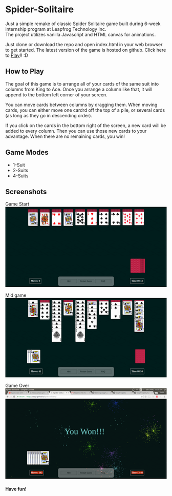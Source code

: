 # Spider-Solitaire

Just a simple remake of classic Spider Solitaire game built during 6-week internship program at Leapfrog Technology Inc.  
The project utilizes vanilla Javascript and HTML canvas for animations.

Just clone or download the repo and open index.html in your web browser to get started.
The latest version of the game is hosted on github. Click here to [Play](https://cdn.rawgit.com/leapfroglets/spider-solitaire/95d222a5/index.html)!! :D 

## How to Play
The goal of this game is to arrange all of your cards of the same suit into columns from King to Ace. Once you arrange a column like that, it will append to the bottom left corner of your screen. 

You can move cards between columns by dragging them. When moving cards, you can either move one cardrd off the top of a pile, or several cards (as long as they go in descending order).

If you click on the cards in the bottom right of the screen, a new card will be added to every column. Then you can use those new cards to your advantage. When there are no remaining cards, you win!

## Game Modes
* 1-Suit 
* 2-Suits 
* 4-Suits 

## Screenshots
Game Start
![UI V2](https://github.com/coyg7/coyg7.github.io/blob/master/Spider-Solitaire/screenshots/Screenshot1.png)


Mid game
![UI V2](https://github.com/coyg7/coyg7.github.io/blob/master/Spider-Solitaire/screenshots/Screenshot2.png)


Game Over
![UI V2](https://github.com/coyg7/coyg7.github.io/blob/master/Spider-Solitaire/screenshots/Screenshot3.png)



  #### Have fun!




